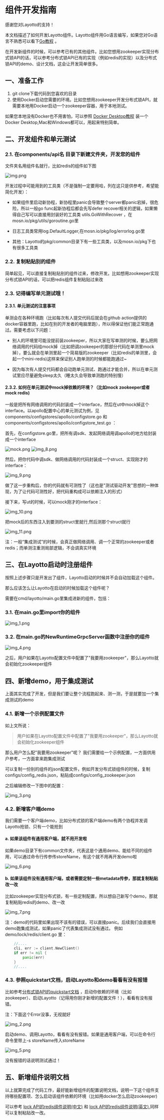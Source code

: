 # 组件开发指南

感谢您对Layotto的支持！

本文档描述了如何开发Layotto组件。Layotto组件用Go语言编写，如果您对Go语言不熟悉可以看下[Go教程](https://tour.golang.org/welcome/1) 。

在开发新组件的时候，可以参考已有的其他组件。比如您想用zookeeper实现分布式锁API的话，可以参考分布式锁API已有的实现（例如redis的实现）以及分布式锁API的demo、设计文档，这会让开发简单很多。

## 一、准备工作

1. git clone下载代码到您喜欢的目录
2. 使用Docker启动您需要的环境。比如您想用zookeeper开发分布式锁API，就需要本地用Docker启动一个zookeeper容器，用于本地测试。

如果您本地没有Docker也不用害怕，可以参照 [Docker Desktop教程](https://www.runoob.com/docker/windows-docker-install.html) 装一个Docker Desktop,Mac和Windows都可以，用起来特别简单。

## 二、开发组件和单元测试
### 2.1. 在components/api名 目录下新建文件夹，开发您的组件

文件夹名用组件名就行，比如redis的组件如下图

![img.png](/img/development/component/img.png)

开发过程中可能用到的工具类（不是强制一定要用哈，列在这只是供参考，希望能简化开发）：

- 如果组件里启动新协程，新协程里panic会导致整个server都panic宕掉，很危险，所以一般go func起新协程后都会先写defer recover相关的逻辑，如果懒得自己写可以直接用封装好的工具类 utils.GoWithRecover ，在mosn.io/pkg/utils/goroutine.go里

- 日志工具类常用log.DefaultLogger,在mosn.io/pkg/log/errorlog.go里

- 其他：Layotto的pkg/common目录下有一些工具类，以及mosn.io/pkg下也有很多工具类

### 2.2. 复制粘贴别的组件

简单起见，可以直接复制粘贴别的组件过来，修改开发。比如想用zookeeper实现分布式锁API的话，可以把redis组件复制粘贴过来改

### 2.3. 记得编写单元测试哦！
#### 2.3.1. 单元测试的注意事项
单测会在各种环境跑（比如每次有人提交代码后就会在github action提供的docker容器里跑，比如在别的开发者的电脑里跑），所以得保证他们能正常跑通过。需要考虑以下问题：
- 别人的环境里可能没提前装zookeeper，所以大家在写单测的时候，要么把网络调用的代码给mock掉（比如把调zookeeper的那部分代码在单测里mock掉），要么就会在单测里起一个简易版的zookeeper（比如redis的单测里，会起一个mini-redis)这样来保证别人跑单测的时候都能跑通过~

- 因为每次有人提交代码都会自动跑单元测试、跑通过才能合并，所以在单元测试里应尽量避免sleep太久（睡太久会导致单测跑的特别慢）

#### 2.3.2. 如何在单元测试中mock掉依赖的环境？（比如mock zookeeper或者mock redis)

一般是把所有网络调用的代码封装成一个interface，然后在ut中mock掉这个interface。以apollo配置中心的单元测试为例，见components/configstores/apollo/configstore.go 和 components/configstores/apollo/configstore_test.go ：

首先，在configstore.go里，把所有调sdk、发起网络调用调apollo的地方给封装成一个interface

![mock.png](/img/development/component/mock.png)
![img_8.png](/img/development/component/img_8.png)

然后，把你代码中调sdk、做网络调用的代码封装成一个struct、实现刚才的interface：

![img_9.png](/img/development/component/img_9.png)

做了这一步重构后，你的代码就有可测性了（这也是"测试驱动开发"思想的一种体现，为了让代码可测性好，把代码重构成可以依赖注入的形式）

接下来，写ut的时候，可以mock刚才的interface：

![img_10.png](/img/development/component/img_10.png)

把mock后的东西注入到要测的struct里就行,然后测那个struct就行

![img_11.png](/img/development/component/img_11.png)

注：一般“集成测试”的时候，会真正做网络调用、调一个正常的zookeeper或者redis；而单测注重测局部逻辑，不会调真实环境


## 三、在Layotto启动时注册组件
按照上述步骤只是开发出了组件，Layotto启动的时候并不会自动加载这个组件。

那么应该怎么让Layotto在启动的时候加载这个组件呢？

需要在cmd/layotto/main.go里集成进新的组件，包括：
### 3.1. 在main.go里import你的组件
![img_1.png](/img/development/component/img_1.png)

### 3.2. 在main.go的NewRuntimeGrpcServer函数中注册你的组件
![img_4.png](/img/development/component/img_4.png)

之后，用户如果在Layotto配置文件中配置了"我要用zookeeper"，那么Layotto就会初始化zookeeper组件

## 四、新增demo，用于集成测试
上面其实完成了开发，但是我们要让整个流程跑起来、测一测，于是就要加一个集成测试的demo

### 4.1. 新增一个示例配置文件

如上文所说：
>用户如果在Layotto配置文件中配置了"我要用zookeeper"，那么Layotto就会初始化zookeeper组件

那么用户怎么配"我要用zookeeper"呢？ 我们需要给一个示例配置，一方面供用户参考，一方面拿来跑集成测试

可以复制一份别的组件的json配置文件，例如开发分布式锁组件的时候，复制configs/config_redis.json，粘贴成configs/config_zookeeper.json

之后编辑修改一下图中的配置：

![img_3.png](/img/development/component/img_3.png)



### 4.2. 新增客户端demo
我们需要一个客户端demo，比如分布式锁的客户端demo有两个协程并发调Layotto抢锁、只有一个能抢到

#### a. 如果该组件有通用客户端，就不用开发啦
如果demo目录下有common文件夹，代表这是个通用demo、能给不同的组件用，可以通过命令行传参传storeName，有这个就不用再开发demo啦

![img_6.png](/img/development/component/img_6.png)

#### b. 如果该组件没有通用客户端，或者需要定制一些metadata传参，那就复制粘贴改一改
比如zookeeper实现分布式锁，有一些定制配置，所以想自己新写个demo，那就复制粘贴redis的demo、改一改

![img_7.png](/img/development/component/img_7.png)

注：demo的代码里如果出现不该有的错误，可以直接panic。后续我们会直接用demo跑集成测试，如果panic了代表集成测试没有通过。
例如demo/lock/redis/client.go 里：

```go
    //....
	cli, err := client.NewClient()
	if err != nil {
		panic(err)
	}
    //....
```

### 4.3. 参照quickstart文档，启动Layotto和demo看看有没有报错
比如参考[分布式锁API的quickstart文档](/docs/start/lock/start.md) ，启动你依赖的环境（比如zookeeper）、启动Layotto（记得用你刚才新增的配置文件！），看看有没有报错。

注：下面这个Error没事，无视就好

![img_2.png](/img/development/component/img_2.png)

启动demo、调用Layotto，看看有没有报错。如果是通用客户端，可以在命令行命令里带上-s storeName传入storeName

![img_5.png](/img/development/component/img_5.png)

没有报错的话说明测试通过！

## 五、新增组件说明文档
以上就算完成了代码工作，最好能新增组件的配置说明文档，说明一下这个组件支持哪些配置项、怎么启动该组件依赖的环境（比如用docker怎么启动zookeeper)

可以参考 [lock API的redis组件说明(中文)](/docs/component_specs/lock/redis.md)
和
[lock API的redis组件说明(英文)](/docs/component_specs/lock/redis.md),同样可以复制粘贴改一改。

